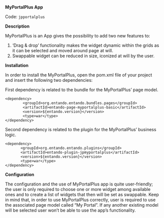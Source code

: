 **MyPortalPlus App**

Code: ```jpportalplus```

**Description**

MyPortalPlus is an App gives the possibility to add two new features to:

1. ‘Drag & drop’ functionality makes the widget dynamic within the grids as it can be selected and moved around page at will.
2. Swappable widget can be reduced in size, iconized at will by the user.

**Installation**

In order to install the MyPortalPlus, open the pom.xml file of your project and insert the following two dependencies:

First dependency is related to the bundle for the MyPortalPlus’ page model. 


``` 
<dependency>
        <groupId>org.entando.entando.bundles.pages</groupId>
        <artifactId>entando-page-myportalplus-basic</artifactId>
        <version>${entando.version}</version>
        <type>war</type>
</dependency>
```


Second dependency is related to the plugin for the MyPortalPlus’ business logic.

``` 
<dependency>
       <groupId>org.entando.entando.plugins</groupId>
       <artifactId>entando-plugin-jpmyportalplus</artifactId>
       <version>${entando.version}</version>
       <type>war</type>
</dependency> 
```

**Configuration**

The configuration and the use of MyPortalPlus app is quite user-friendly;  the user is only required to choose one or more widget among available ones and to create a list of widgets that then will be set as swappable. 
Keep in mind that, in order to use MyPortalPlus correctly, user is required to use the associated page model called “My Portal”. If any another existing model will be selected user won’t be able to use the app’s functionality.

